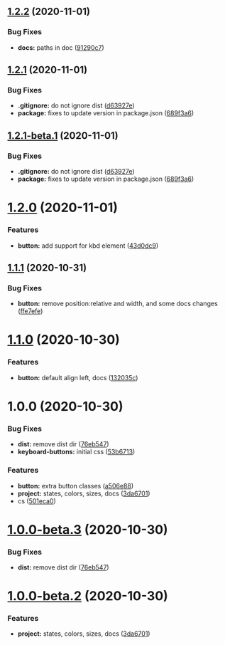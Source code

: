 ## [1.2.2](https://github.com/shhdharmen/keyboard-css/compare/v1.2.1...v1.2.2) (2020-11-01)


### Bug Fixes

* **docs:** paths in doc ([91290c7](https://github.com/shhdharmen/keyboard-css/commit/91290c709431d28a98451ba06cb909c74c641fb9))

## [1.2.1](https://github.com/shhdharmen/keyboard-css/compare/v1.2.0...v1.2.1) (2020-11-01)


### Bug Fixes

* **.gitignore:** do not ignore dist ([d63927e](https://github.com/shhdharmen/keyboard-css/commit/d63927e37aaca82791309ee0abf286a9e8d31def))
* **package:** fixes to update version in package.json ([689f3a6](https://github.com/shhdharmen/keyboard-css/commit/689f3a6094070e68a0e231922f5ce8b982654145))

## [1.2.1-beta.1](https://github.com/shhdharmen/keyboard-css/compare/v1.2.0...v1.2.1-beta.1) (2020-11-01)


### Bug Fixes

* **.gitignore:** do not ignore dist ([d63927e](https://github.com/shhdharmen/keyboard-css/commit/d63927e37aaca82791309ee0abf286a9e8d31def))
* **package:** fixes to update version in package.json ([689f3a6](https://github.com/shhdharmen/keyboard-css/commit/689f3a6094070e68a0e231922f5ce8b982654145))

# [1.2.0](https://github.com/shhdharmen/keyboard-css/compare/v1.1.1...v1.2.0) (2020-11-01)


### Features

* **button:** add support for kbd element ([43d0dc9](https://github.com/shhdharmen/keyboard-css/commit/43d0dc99cfc1d290da3b742a6add7861637092bb))

## [1.1.1](https://github.com/shhdharmen/keyboard-css/compare/v1.1.0...v1.1.1) (2020-10-31)


### Bug Fixes

* **button:** remove position:relative and width, and some docs changes ([ffe7efe](https://github.com/shhdharmen/keyboard-css/commit/ffe7efef40f5b4b389a07a717de2e9fb53b0eb09))

# [1.1.0](https://github.com/shhdharmen/keyboard-css/compare/v1.0.0...v1.1.0) (2020-10-30)


### Features

* **button:** default align left, docs ([132035c](https://github.com/shhdharmen/keyboard-css/commit/132035c2593e287381ba3e7f7bae37a0ef457549))

# 1.0.0 (2020-10-30)


### Bug Fixes

* **dist:** remove dist dir ([76eb547](https://github.com/shhdharmen/keyboard-css/commit/76eb547858d6ed06332c5ae21cf1fe2ff6c3bfeb))
* **keyboard-buttons:** initial css ([53b6713](https://github.com/shhdharmen/keyboard-css/commit/53b67131df6c5a2378f53e56c62033a71506f860))


### Features

* **button:** extra button classes ([a506e88](https://github.com/shhdharmen/keyboard-css/commit/a506e8868f730f127463027dfe09e350e383226b))
* **project:** states, colors, sizes, docs ([3da6701](https://github.com/shhdharmen/keyboard-css/commit/3da670166f924deb0c59ca0e86a33a95597e0140))
* cs ([501eca0](https://github.com/shhdharmen/keyboard-css/commit/501eca009dbacfce218c0248742a08528c74a0b7))

# [1.0.0-beta.3](https://github.com/shhdharmen/keyboard-css/compare/v1.0.0-beta.2...v1.0.0-beta.3) (2020-10-30)


### Bug Fixes

* **dist:** remove dist dir ([76eb547](https://github.com/shhdharmen/keyboard-css/commit/76eb547858d6ed06332c5ae21cf1fe2ff6c3bfeb))

# [1.0.0-beta.2](https://github.com/shhdharmen/keyboard-css/compare/v1.0.0-beta.1...v1.0.0-beta.2) (2020-10-30)


### Features

* **project:** states, colors, sizes, docs ([3da6701](https://github.com/shhdharmen/keyboard-css/commit/3da670166f924deb0c59ca0e86a33a95597e0140))
